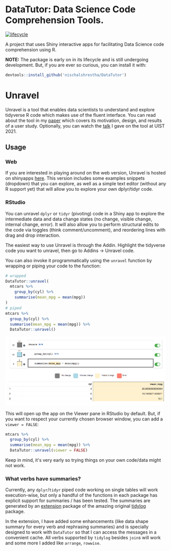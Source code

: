 # DataTutor: Data Science Code Comprehension Tools.

<!-- badges: start -->
[![lifecycle](https://img.shields.io/badge/lifecycle-experimental-blue.svg)](https://www.tidyverse.org/lifecycle/#experimental)
<!-- badges: end -->

A project that uses Shiny interactive apps for facilitating Data Science code comprehension using R.

**NOTE:** The package is early on in its lifecycle and is still undergoing development. But, if you are ever so curious, you can install it with:

```r
devtools::install_github('nischalshrestha/DataTutor')
```

# Unravel

Unravel is a tool that enables data scientists to understand and explore tidyverse R code which makes use of the fluent interface. You can read about
the tool in my [paper](https://dl.acm.org/doi/10.1145/3472749.3474744) which covers its motivation, design, and results of a user study. Optionally, you can 
watch the [talk](https://youtu.be/wJ77e39XVEs) I gave on the tool at UIST 2021.

## Usage

### Web

If you are interested in playing around on the web version, Unravel is hosted on shinyapps [here](https://nshrest.shinyapps.io/datawhats). This version includes some examples snippets (dropdown) that you can explore, as well as a simple text editor (without any R support yet) that will allow you to explore your own dplyr/tidyr code.

### RStudio

You can unravel `dplyr` or `tidyr` (pivoting) code in a Shiny app to explore the intermediate data and data change states (no change, visible change, internal change, error). It will also allow you to perform structural edits to the code via toggles (think comment/uncomment), and reordering lines with drag and drop interaction. 

The easiest way to use Unravel is through the Addin. Highlight the tidyverse code you want to unravel, then go to Addins -> Unravel code.

You can also invoke it programmatically using the `unravel` function by wrapping or piping your code to the function:

```r
# wrapped
DataTutor::unravel(
  mtcars %>%
    group_by(cyl) %>% 
    summarise(mean_mpg = mean(mpg))
)
# piped
mtcars %>%
  group_by(cyl) %>% 
  summarise(mean_mpg = mean(mpg)) %>%
  DataTutor::unravel()
```

![](man/figures/example.png)

This will open up the app on the Viewer pane in RStudio by default. But, if you want to respect your currently chosen browser window, you can add a `viewer = FALSE`:

```r
mtcars %>%
  group_by(cyl) %>% 
  summarise(mean_mpg = mean(mpg)) %>%
  DataTutor::unravel(viewer = FALSE)
```

Keep in mind, it's very early so trying things on your own code/data might not work.

### What verbs have summaries?

Currently, any `dplyr`/`tidyr` piped code working on single tables will work execution-wise, but only a handful of the functions in each package has explicit support for summaries / has been tested. The summaries are generated by an [extension](https://github.com/nischalshrestha/tidylog) package of the amazing original [tidylog](https://github.com/elbersb/tidylog) package.

In the extension, I have added some enhancements (like data shape summary for every verb and rephrasing summaries) and is specially designed to work with `DataTutor` so that I can access the messages in a convenient cache. All verbs supported by `tidylog` besides `join`s will work and some more I added like `arrange`, `rowwise`.
